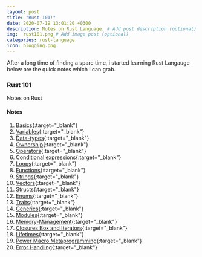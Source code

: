 ```yaml
---
layout: post
title: "Rust 101!"
date: 2020-07-19 13:01:20 +0300
description: Notes on Rust Language. # Add post description (optional)
img:  rust101.png # Add image post (optional)
categories: rust-language
icon: blogging.png
---
```

After a long time of finding a spare time, i started learning Rust Langauge below are the quick notes which i can grab.
### Rust 101
Notes on Rust

#### Notes
1. [Basics](https://github.com/anvaypatil/rust101/blob/master/docs/1.basics.md){:target="_blank"}
1. [Variables](https://github.com/anvaypatil/rust101/blob/master/docs/2.variables.md){:target="_blank"}
1. [Data-types](https://github.com/anvaypatil/rust101/blob/master/docs/3.data-types.md){:target="_blank"}
1. [Ownership](https://github.com/anvaypatil/rust101/blob/master/docs/16.ownership.md){:target="_blank"}
1. [Operators](https://github.com/anvaypatil/rust101/blob/master/docs/4.operators.md){:target="_blank"}
1. [Conditional expressions](https://github.com/anvaypatil/rust101/blob/master/docs/5.conditional-expressions.md){:target="_blank"}
1. [Loops](https://github.com/anvaypatil/rust101/blob/master/docs/6.loops.md){:target="_blank"}
1. [Functions](https://github.com/anvaypatil/rust101/blob/master/docs/7.functions.md){:target="_blank"}
1. [Strings](https://github.com/anvaypatil/rust101/blob/master/docs/8.strings.md){:target="_blank"}
1. [Vectors](https://github.com/anvaypatil/rust101/blob/master/docs/9.vectors.md){:target="_blank"}
1. [Structs](https://github.com/anvaypatil/rust101/blob/master/docs/10.structs.md){:target="_blank"}
1. [Enums](https://github.com/anvaypatil/rust101/blob/master/docs/11.enums.md){:target="_blank"}
1. [Traits](https://github.com/anvaypatil/rust101/blob/master/docs/12.traits.md){:target="_blank"}
1. [Generics](https://github.com/anvaypatil/rust101/blob/master/docs/13.generics.md){:target="_blank"}
1. [Modules](https://github.com/anvaypatil/rust101/blob/master/docs/14.modules.md){:target="_blank"}
1. [Memory-Management](https://github.com/anvaypatil/rust101/blob/master/docs/15.memory-management.md){:target="_blank"}
1. [Closures Box and Iterators](https://github.com/anvaypatil/rust101/blob/master/docs/17.closures-box-iterators.md){:target="_blank"}
1. [Lifetimes](https://github.com/anvaypatil/rust101/blob/master/docs/18.lifetimes.md){:target="_blank"}
1. [Power Macro Metaprogramming](https://github.com/anvaypatil/rust101/blob/master/docs/19.marco-programming.md){:target="_blank"}
1. [Error Handling](https://github.com/anvaypatil/rust101/blob/master/docs/20.error-handling.md){:target="_blank"}